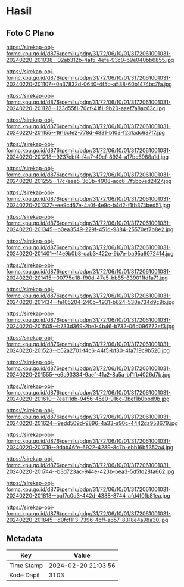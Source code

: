 # Hasil

## Foto C Plano

https://sirekap-obj-formc.kpu.go.id/d876/pemilu/pdpr/31/72/06/10/01/3172061001031-20240220-201038--02ab312b-4af5-4efa-93c0-b9e040bb6855.jpg

https://sirekap-obj-formc.kpu.go.id/d876/pemilu/pdpr/31/72/06/10/01/3172061001031-20240220-201107--0a37832d-0640-4f5b-a538-60b1474bc7fa.jpg

https://sirekap-obj-formc.kpu.go.id/d876/pemilu/pdpr/31/72/06/10/01/3172061001031-20240220-201128--123d55f1-70cf-41f1-9b20-aaef7a8ac63c.jpg

https://sirekap-obj-formc.kpu.go.id/d876/pemilu/pdpr/31/72/06/10/01/3172061001031-20240220-201155--1916cfe2-778d-4831-b103-f2a1adc637f7.jpg

https://sirekap-obj-formc.kpu.go.id/d876/pemilu/pdpr/31/72/06/10/01/3172061001031-20240220-201218--9237cbf4-f4a7-49cf-8924-a17bc6988a1d.jpg

https://sirekap-obj-formc.kpu.go.id/d876/pemilu/pdpr/31/72/06/10/01/3172061001031-20240220-201255--17c7eee5-363b-4908-acc6-7f5bb7ed2427.jpg

https://sirekap-obj-formc.kpu.go.id/d876/pemilu/pdpr/31/72/06/10/01/3172061001031-20240220-201327--ee9cd57e-4a0f-4e9c-b4d2-f1fb374bed51.jpg

https://sirekap-obj-formc.kpu.go.id/d876/pemilu/pdpr/31/72/06/10/01/3172061001031-20240220-201345--b0ea3549-229f-451d-9384-25570ef7b8e2.jpg

https://sirekap-obj-formc.kpu.go.id/d876/pemilu/pdpr/31/72/06/10/01/3172061001031-20240220-201401--14e9b0b8-cab3-422e-9b7e-ba95a8072414.jpg

https://sirekap-obj-formc.kpu.go.id/d876/pemilu/pdpr/31/72/06/10/01/3172061001031-20240220-201415--00775d18-f90d-47e5-bb85-839011fd1a71.jpg

https://sirekap-obj-formc.kpu.go.id/d876/pemilu/pdpr/31/72/06/10/01/3172061001031-20240220-201434--fe105204-240b-4931-b624-530e734d9c9b.jpg

https://sirekap-obj-formc.kpu.go.id/d876/pemilu/pdpr/31/72/06/10/01/3172061001031-20240220-201505--b733d369-2be1-4b46-b732-06d096772ef3.jpg

https://sirekap-obj-formc.kpu.go.id/d876/pemilu/pdpr/31/72/06/10/01/3172061001031-20240220-201523--b52a2701-f4c6-44f5-bf30-4fa719c9b520.jpg

https://sirekap-obj-formc.kpu.go.id/d876/pemilu/pdpr/31/72/06/10/01/3172061001031-20240220-201555--e6c93334-9aef-41a2-8a5a-bf1fb4026d7b.jpg

https://sirekap-obj-formc.kpu.go.id/d876/pemilu/pdpr/31/72/06/10/01/3172061001031-20240220-201610--7ea111db-9456-45e0-916c-3bef1b0bbd9b.jpg

https://sirekap-obj-formc.kpu.go.id/d876/pemilu/pdpr/31/72/06/10/01/3172061001031-20240220-201624--9edd509d-9896-4a33-a90c-4442da958679.jpg

https://sirekap-obj-formc.kpu.go.id/d876/pemilu/pdpr/31/72/06/10/01/3172061001031-20240220-201719--9dab46fe-6922-4289-8c7b-ebb16b5352a4.jpg

https://sirekap-obj-formc.kpu.go.id/d876/pemilu/pdpr/31/72/06/10/01/3172061001031-20240220-201744--b3d723ac-944e-423b-bea3-5d5fd28fa662.jpg

https://sirekap-obj-formc.kpu.go.id/d876/pemilu/pdpr/31/72/06/10/01/3172061001031-20240220-201818--baf7c0d3-442d-4388-8744-afd4f0fb81ea.jpg

https://sirekap-obj-formc.kpu.go.id/d876/pemilu/pdpr/31/72/06/10/01/3172061001031-20240220-201845--d0fcf113-7396-4cff-a657-8318e4a98a30.jpg


## Metadata

| Key        | Value               |
| ---------- | ------------------- |
| Time Stamp | 2024-02-20 21:03:56 |
| Kode Dapil | 3103                |



